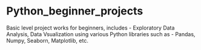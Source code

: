 # Python_beginner_projects
Basic level project works for beginners,
includes - Exploratory Data Analysis, Data Vsualization using various Python libraries such as - Pandas, Numpy, Seaborn, Matplotlib, etc. 
